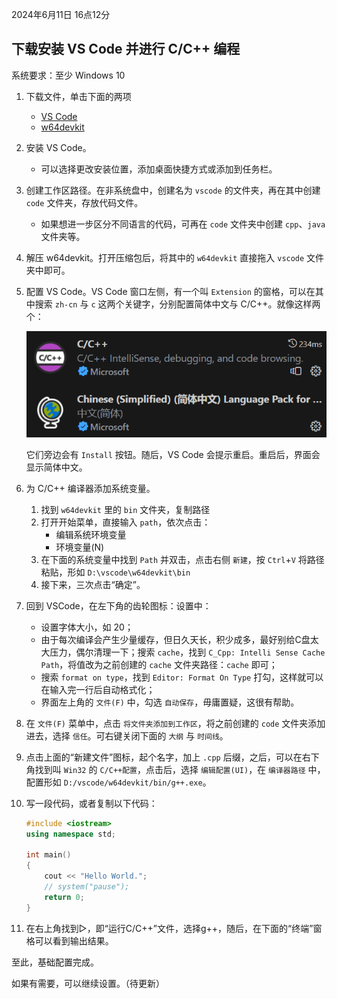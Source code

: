 2024年6月11日 16点12分

## 下载安装 VS Code 并进行 C/C++ 编程

系统要求：至少 Windows 10

1. 下载文件，单击下面的两项
   - [VS Code](https://code.visualstudio.com/sha/download?build=stable&os=win32-x64 "System Installer, x64")
   - [w64devkit](https://github.com/skeeto/w64devkit/releases "GitHub")
2. 安装 VS Code。
   - 可以选择更改安装位置，添加桌面快捷方式或添加到任务栏。

3. 创建工作区路径。在非系统盘中，创建名为 `vscode` 的文件夹，再在其中创建 `code` 文件夹，存放代码文件。
   - 如果想进一步区分不同语言的代码，可再在 `code` 文件夹中创建 `cpp`、`java` 文件夹等。

4. 解压 w64devkit。打开压缩包后，将其中的 `w64devkit` 直接拖入 `vscode` 文件夹中即可。

5. 配置 VS Code。VS Code 窗口左侧，有一个叫 `Extension` 的窗格，可以在其中搜索 `zh-cn` 与 `c` 这两个关键字，分别配置简体中文与 C/C++。就像这样两个：

   [![](/photo/cpp-on-vscode/extensions.png)](/photo/cpp-on-vscode/extensions.png)

   它们旁边会有 `Install` 按钮。随后，VS Code 会提示重启。重启后，界面会显示简体中文。

6. 为 C/C++ 编译器添加系统变量。
   1. 找到 `w64devkit` 里的 `bin` 文件夹，复制路径
   2. 打开开始菜单，直接输入 `path`，依次点击：
      - 编辑系统环境变量
      - 环境变量(N)
   3. 在下面的系统变量中找到 `Path` 并双击，点击右侧 `新建`，按 `Ctrl`+`V` 将路径粘贴，形如 `D:\vscode\w64devkit\bin`
   4. 接下来，三次点击“确定”。

7. 回到 VSCode，在左下角的齿轮图标：设置中：
   - 设置字体大小，如 20；
   - 由于每次编译会产生少量缓存，但日久天长，积少成多，最好别给C盘太大压力，偶尔清理一下；搜索 `cache`，找到 `C_Cpp: Intelli Sense Cache Path`，将值改为之前创建的 `cache` 文件夹路径：`cache` 即可；
   - 搜索 `format on type`，找到 `Editor: Format On Type` 打勾，这样就可以在输入完一行后自动格式化；
   - 界面左上角的 `文件(F)` 中，勾选 `自动保存`，毋庸置疑，这很有帮助。

8. 在 `文件(F)` 菜单中，点击 `将文件夹添加到工作区`，将之前创建的 `code` 文件夹添加进去，选择 `信任`。可右键关闭下面的 `大纲` 与 `时间线`。

9.  点击上面的“新建文件”图标，起个名字，加上 `.cpp` 后缀，之后，可以在右下角找到叫 `Win32` 的 `C/C++配置`，点击后，选择 `编辑配置(UI)`，在 `编译器路径` 中，配置形如 `D:/vscode/w64devkit/bin/g++.exe`。

10. 写一段代码，或者复制以下代码：

    ```cpp
    #include <iostream>
    using namespace std;

    int main()
    {
        cout << "Hello World.";
        // system("pause");
        return 0;
    }
    ```

11. 在右上角找到▷，即“运行C/C++”文件，选择g++，随后，在下面的“终端”窗格可以看到输出结果。

至此，基础配置完成。

如果有需要，可以继续设置。（待更新）